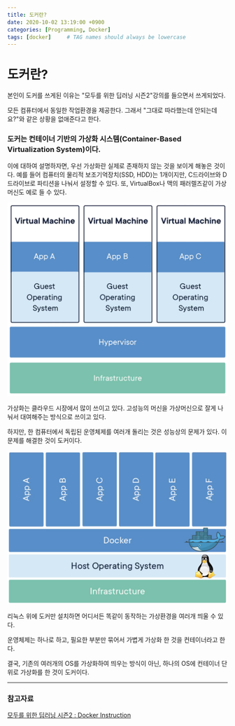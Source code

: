 ```yaml
---
title: 도커란?
date: 2020-10-02 13:19:00 +0900
categories: [Programming, Docker]
tags: [docker]     # TAG names should always be lowercase
---
```


# 도커란?

본인이 도커를 쓰게된 이유는 "모두를 위한 딥러닝 시즌2"강의를 들으면서 쓰게되었다.

모든 컴퓨터에서 동일한 작업환경을 제공한다. 그래서 "그대로 따라했는데 안되는데요?"와 같은 상황을 없애준다고 한다.

### 도커는 컨테이너 기반의 가상화 시스템(Container-Based Virtualization System)이다.

이에 대하여 설명하자면, 우선 가상화란 실제로 존재하지 않는 것을 보이게 해놓은 것이다. 예를 들어 컴퓨터의 물리적 보조기억장치(SSD, HDD)는 1개이지만, C드라이브와 D드라이브로 파티션을 나눠서 설정할 수 있다. 또, VirtualBox나 맥의 패러렐즈같이 가상 머신도 예로 들 수 있다.

![image1](/_posts/2020-10-02-what-is-docker/Untitled.png)

가상화는 클라우드 시장에서 많이 쓰이고 있다. 고성능의 머신을 가상머신으로 잘게 나눠서 대여해주는 방식으로 쓰이고 있다.

하지만, 한 컴퓨터에서 독립된 운영체제를 여러개 돌리는 것은 성능상의 문제가 있다. 이 문제를 해결한 것이 도커이다.

![image2](/_posts/2020-10-02-what-is-docker/Untitled%201.png)

리눅스 위에 도커만 설치하면 어디서든 똑같이 동작하는 가상환경을 여러개 띄울 수 있다.

운영체제는 하나로 하고, 필요한 부분만 묶어서 가볍게 가상화 한 것을 컨테이너라고 한다.

결국, 기존의 여러개의 OS를 가상화하여 띄우는 방식이 아닌, 하나의 OS에 컨테이너 단위로 가상화를 한 것이 도커이다.

---

### 참고자료

[모두를 위한 딥러닝 시즌2 : Docker Instruction](https://youtu.be/7eldOrjQVi0)